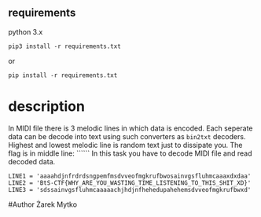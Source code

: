 ## requirements

python 3.x

```
pip3 install -r requirements.txt
```
or
```
pip install -r requirements.txt
```

# description
In MIDI file there is 3 melodic lines in which data is encoded. Each seperate data can be decode into text using such converters as ```bin2txt``` decoders. Highest and lowest melodic line is random text just to dissipate you. The flag is in middle line: ``````
In this task you have to decode MIDI file and read decoded data.

```
LINE1 = 'aaaahdjnfrdrdsngpemfmsdvveofmgkrufbwosainvgsfluhmcaaaxdxdaa'
LINE2 = 'BtS-CTF{WHY_ARE_YOU_WASTING_TIME_LISTENING_TO_THIS_SHIT_XD}'
LINE3 = 'sdssainvgsfluhmcaaaaachjhdjnfhehedupahehemsdvveofmgkrufbwxd'
```

#Author
Żarek Mytko